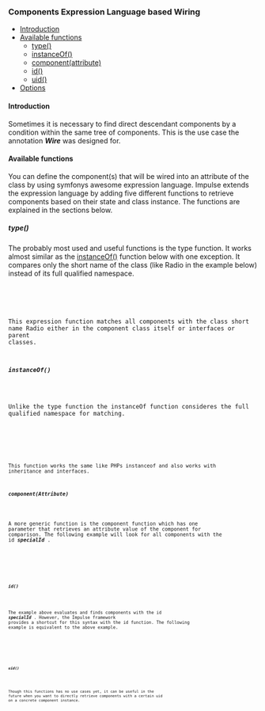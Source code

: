 <h3 class="doc-title">Components Expression Language based Wiring</h3>

- [Introduction](#introduction)
- [Available functions](#available-functions)
    - [type()](#type)
	- [instanceOf()](#instanceOf)
    - [component(attribute)](#componentAttribute)
    - [id()](#id)
    - [uid()](#uid)
- [Options](#options)

<h4><a id="introduction">Introduction</a></h4>

Sometimes it is necessary to find direct descendant components by a condition within the same tree of components. This is the use case the annotation  **_Wire_** was designed for.

<h4><a id="available-functions">Available functions</a></h4>

You can define the component(s) that will be wired into an attribute of the class by using symfonys awesome expression language. Impulse extends the expression language by adding five different functions to retrieve components based on their state and class instance. The functions are explained in the sections below.

<h5><a id="type">type()</a></h5>

The probably most used and useful functions is the type function. It works almost similar as the <a href="#instanceOf">instanceOf()</a> function below with one exception. It compares only the short name of the class (like Radio in the example below) instead of its full qualified namespace.

<pre class="imp-code language-php">
<code class="language-php"><?php
namespace Impulse\ImpulseBundle\UI\Components;
use ...

class RadioGroup extends AbstractComponent implements AfterCreateChilds
{
    #[Wire('type("Radio")'))]
    private ?Collection $radios;
}</code>
</pre>

This expression function matches all components with the class short name Radio either in the component class itself or interfaces or parent classes.  

<h5><a id="instanceOf">instanceOf()</a></h5>

Unlike the type function the instanceOf function consideres the full qualified namespace for matching.

<pre class="imp-code language-php">
<code class="language-php"><?php
namespace App\UI\Components;
use ...

class SpecialComponent extends AbstractComponent
{
    #[Wire('instanceOf("Impulse\\\\ImpulseBundle\\\\UI\\\\Components\\\\Radio")')]
    private ?Collection $radios;
}</code>
</pre>

This function works the same like PHPs instanceof and also works with inheritance and interfaces.

<h5><a id="componentAttribute">component(Attribute)</a></h5>

A more generic function is the component function which has one parameter that retrieves an attribute value of the component for comparison. The following example will look for all components with the id **_specialId_** .

<pre class="imp-code language-php">
<code class="language-php"><?php

class SpecialComponent {

    #[Wire('component("id") === "specialId"')]
    private ?Collection $radios;
}</code>
</pre>

<h5><a id="id">id()</a></h5>

The example above evaluates and finds components with the id **_specialId_** . However, the Impulse framework provides a shortcut for this syntax with the id function. The following example is equivalent to the above example.

<pre class="imp-code language-php">
<code class="language-php"><?php

class SpecialComponent {

    #[Wire('id() === "specialId"')]
    private ?Collection $radios;
}</code>
</pre>

<h5><a id="uid">uid()</a></h5>

Though this functions has no use cases yet, it can be useful in the future when you want to directly retrieve components with a certain uid on a concrete component instance.

